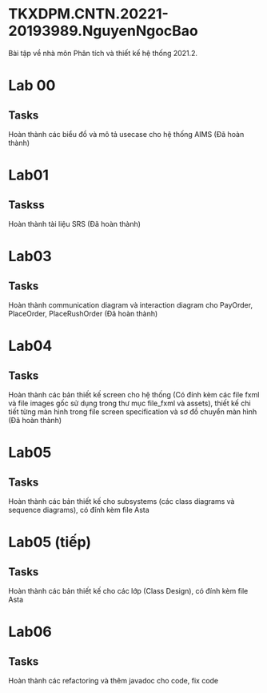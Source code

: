 # TKXDPM.CNTN.20221-20193989.NguyenNgocBao
Bài tập về nhà môn Phân tích và thiết kế hệ thống 2021.2.

# Lab 00
## Tasks
Hoàn thành các biểu đồ và mô tả usecase cho hệ thống AIMS (Đã hoàn thành)

# Lab01
## Taskss
Hoàn thành tài liệu SRS (Đã hoàn thành)

# Lab03
## Tasks
Hoàn thành communication diagram và interaction diagram cho PayOrder, PlaceOrder, PlaceRushOrder (Đã hoàn thành)

# Lab04
## Tasks
Hoàn thành các bản thiết kế screen cho hệ thống (Có đính kèm các file fxml và file images gốc sử dụng trong thư mục file_fxml và assets), thiết kế chi tiết từng màn hình trong file screen specification và sơ đồ chuyển màn hình (Đã hoàn thành)

# Lab05
## Tasks
Hoàn thành các bản thiết kế cho subsystems (các class diagrams và sequence diagrams), có đính kèm file Asta


# Lab05 (tiếp)
## Tasks
Hoàn thành các bản thiết kế cho các lớp (Class Design), có đính kèm file Asta


# Lab06 
## Tasks
Hoàn thành các refactoring và thêm javadoc cho code, fix code
